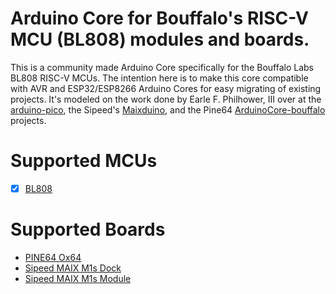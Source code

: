 # Arduino Core for Bouffalo's RISC-V MCU (BL808) modules and boards.
This is a community made Arduino Core specifically for the Bouffalo Labs BL808 RISC-V MCUs. The intention here is to make this core compatible with AVR and ESP32/ESP8266 Arduino Cores for easy migrating of existing projects. It's modeled on the work done by Earle F. Philhower, III over at the [arduino-pico](https://github.com/earlephilhower/arduino-pico), the Sipeed's [Maixduino](https://github.com/sipeed/Maixduino), and the Pine64 [ArduinoCore-bouffalo](https://github.com/pine64/ArduinoCore-bouffalo) projects.
# Supported MCUs
- [X] [BL808](https://github.com/bouffalolab)
# Supported Boards
* [PINE64 Ox64](https://wiki.pine64.org/wiki/Ox64)
* [Sipeed MAIX M1s Dock](https://wiki.sipeed.com/hardware/en/maix/m1s/m1s_dock.html)
* [Sipeed MAIX M1s Module](https://wiki.sipeed.com/hardware/en/maix/m1s/m1s_module.html)
